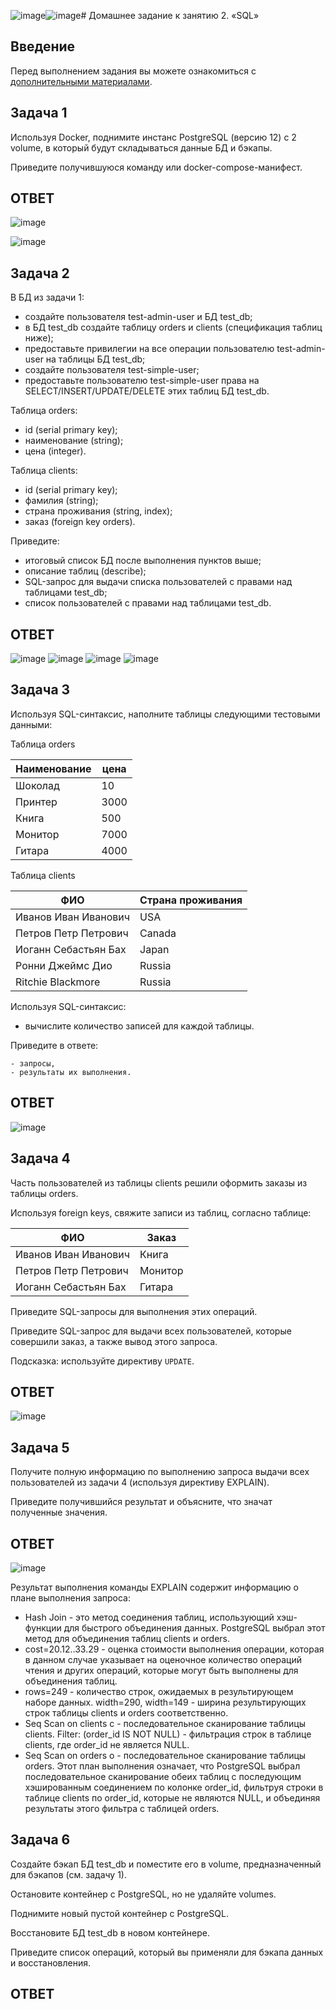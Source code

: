 ![image](https://github.com/goddim/HW_netology_main/assets/132663924/fe766a57-7496-4e58-b6a2-9fac2e7a7299)![image](https://github.com/goddim/HW_netology_main/assets/132663924/e8d34d34-54f7-4e83-8620-cd904af713ed)# Домашнее задание к занятию 2. «SQL»

## Введение

Перед выполнением задания вы можете ознакомиться с 
[дополнительными материалами](https://github.com/netology-code/virt-homeworks/blob/virt-11/additional/README.md).

## Задача 1

Используя Docker, поднимите инстанс PostgreSQL (версию 12) c 2 volume, 
в который будут складываться данные БД и бэкапы.

Приведите получившуюся команду или docker-compose-манифест.
## ОТВЕТ
![image](https://github.com/goddim/HW_netology_main/assets/132663924/c5be799b-d69d-407d-af04-1483a863e993)

![image](https://github.com/goddim/HW_netology_main/assets/132663924/cadc9960-42c7-475c-9c52-fd30ac2e681b)


## Задача 2

В БД из задачи 1: 

- создайте пользователя test-admin-user и БД test_db;
- в БД test_db создайте таблицу orders и clients (спeцификация таблиц ниже);
- предоставьте привилегии на все операции пользователю test-admin-user на таблицы БД test_db;
- создайте пользователя test-simple-user;
- предоставьте пользователю test-simple-user права на SELECT/INSERT/UPDATE/DELETE этих таблиц БД test_db.

Таблица orders:

- id (serial primary key);
- наименование (string);
- цена (integer).

Таблица clients:

- id (serial primary key);
- фамилия (string);
- страна проживания (string, index);
- заказ (foreign key orders).

Приведите:

- итоговый список БД после выполнения пунктов выше;
- описание таблиц (describe);
- SQL-запрос для выдачи списка пользователей с правами над таблицами test_db;
- список пользователей с правами над таблицами test_db.
## ОТВЕТ
![image](https://github.com/goddim/HW_netology_main/assets/132663924/6406ee82-a213-40e7-8a65-c87ebc6bf573)
![image](https://github.com/goddim/HW_netology_main/assets/132663924/e5a634b8-b9d9-4221-bdb3-796e2d7414b3)
![image](https://github.com/goddim/HW_netology_main/assets/132663924/4a7a6512-c5e4-419d-8ec4-242b56b24d2c)
![image](https://github.com/goddim/HW_netology_main/assets/132663924/fea5e79e-309b-477b-b8b9-026c7e1ef0f6)

## Задача 3

Используя SQL-синтаксис, наполните таблицы следующими тестовыми данными:

Таблица orders

|Наименование|цена|
|------------|----|
|Шоколад| 10 |
|Принтер| 3000 |
|Книга| 500 |
|Монитор| 7000|
|Гитара| 4000|

Таблица clients

|ФИО|Страна проживания|
|------------|----|
|Иванов Иван Иванович| USA |
|Петров Петр Петрович| Canada |
|Иоганн Себастьян Бах| Japan |
|Ронни Джеймс Дио| Russia|
|Ritchie Blackmore| Russia|

Используя SQL-синтаксис:
- вычислите количество записей для каждой таблицы.

Приведите в ответе:

    - запросы,
    - результаты их выполнения.
## ОТВЕТ
![image](https://github.com/goddim/HW_netology_main/assets/132663924/c7b2fdc5-f269-4b4d-9a5f-2d9e0c592c2b)



## Задача 4

Часть пользователей из таблицы clients решили оформить заказы из таблицы orders.

Используя foreign keys, свяжите записи из таблиц, согласно таблице:

|ФИО|Заказ|
|------------|----|
|Иванов Иван Иванович| Книга |
|Петров Петр Петрович| Монитор |
|Иоганн Себастьян Бах| Гитара |

Приведите SQL-запросы для выполнения этих операций.

Приведите SQL-запрос для выдачи всех пользователей, которые совершили заказ, а также вывод этого запроса.
 
Подсказка: используйте директиву `UPDATE`.
## ОТВЕТ
![image](https://github.com/goddim/HW_netology_main/assets/132663924/7fe54c5a-abb5-4844-a5a6-e56237897a1a)


## Задача 5

Получите полную информацию по выполнению запроса выдачи всех пользователей из задачи 4 
(используя директиву EXPLAIN).

Приведите получившийся результат и объясните, что значат полученные значения.
## ОТВЕТ
![image](https://github.com/goddim/HW_netology_main/assets/132663924/0f528ea3-c83b-4ffa-ae83-c4499f34bdf6)

Результат выполнения команды EXPLAIN содержит информацию о плане выполнения запроса:

- Hash Join - это метод соединения таблиц, использующий хэш-функции для быстрого объединения данных. PostgreSQL выбрал этот метод для объединения таблиц clients и orders.
- cost=20.12..33.29 - оценка стоимости выполнения операции, которая в данном случае указывает на оценочное количество операций чтения и других операций, которые могут быть выполнены для объединения таблиц.
- rows=249 - количество строк, ожидаемых в результирующем наборе данных.
width=290, width=149 - ширина результирующих строк таблицы clients и orders соответственно.
- Seq Scan on clients c - последовательное сканирование таблицы clients.
Filter: (order_id IS NOT NULL) - фильтрация строк в таблице clients, где order_id не является NULL.
- Seq Scan on orders o - последовательное сканирование таблицы orders.
Этот план выполнения означает, что PostgreSQL выбрал последовательное сканирование обеих таблиц с последующим хэшированным соединением по колонке order_id, фильтруя строки в таблице clients по order_id, которые не являются NULL, и объединяя результаты этого фильтра с таблицей orders.

## Задача 6

Создайте бэкап БД test_db и поместите его в volume, предназначенный для бэкапов (см. задачу 1).

Остановите контейнер с PostgreSQL, но не удаляйте volumes.

Поднимите новый пустой контейнер с PostgreSQL.

Восстановите БД test_db в новом контейнере.

Приведите список операций, который вы применяли для бэкапа данных и восстановления. 
## ОТВЕТ
